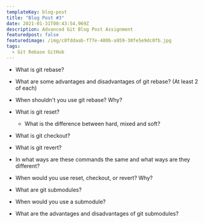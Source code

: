 ```yaml
---
templateKey: blog-post
title: "Blog Post #3"
date: 2021-01-31T00:43:54.969Z
description: Advanced Git Blog Post Assignment
featuredpost: false
featuredimage: /img/c8fddaab-f77e-480b-a959-30fe5e9dc0fb.jpg
tags:
  - Git Rebase GitHub
---
```



* What is git rebase?
* What are some advantages and disadvantages of git rebase? (At least 2 of each)
* When shouldn't you use git rebase? Why?





* What is git reset?

  * What is the difference between hard, mixed and soft?
* What is git checkout?
* What is git revert?
* In what ways are these commands the same and what ways are they different?
* When would you use reset, checkout, or revert? Why?





* What are git submodules?
* When would you use a submodule?
* What are the advantages and disadvantages of git submodules?